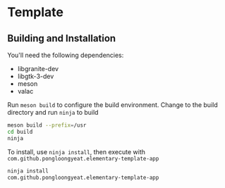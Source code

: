 # Template

<!-- data/screenshot.png here -->

## Building and Installation

You'll need the following dependencies:

- libgranite-dev
- libgtk-3-dev
- meson
- valac

Run `meson build` to configure the build environment. Change to the build directory and run `ninja` to build

```bash
meson build --prefix=/usr
cd build
ninja
```

To install, use `ninja install`, then execute with `com.github.pongloongyeat.elementary-template-app`

```bash
ninja install
com.github.pongloongyeat.elementary-template-app
```